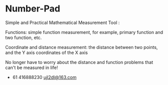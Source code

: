 # Number-Pad

Simple and Practical Mathematical Measurement Tool :

Functions: simple function measurement, for example, primary function and two function, etc.

Coordinate and distance measurement: the distance between two points, and the Y axis coordinates of the X axis

No longer have to worry about the distance and function problems that can't be measured in life!
+ 61 416888230 ujl2dl@163.com
